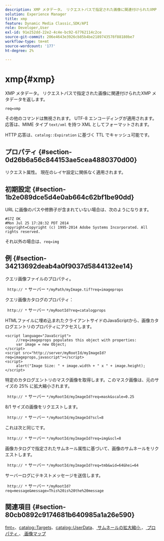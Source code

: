 ```yaml
---
description: XMP メタデータ。 リクエストパスで指定された画像に関連付けられたXMP メタデータを返します。
solution: Experience Manager
title: xmp
feature: Dynamic Media Classic,SDK/API
role: Developer,User
exl-id: 91e252dd-22e2-4c4e-bc92-67762114c2ce
source-git-commit: 206e4643e3926cb85b4be2189743578f88180be7
workflow-type: tm+mt
source-wordcount: '177'
ht-degree: 2%

---
```


# xmp{#xmp}

XMP メタデータ。 リクエストパスで指定された画像に関連付けられたXMP メタデータを返します。

`req=xmp`

その他のコマンドは無視されます。 UTF-8 エンコーディングが適用されます。 応答は、MIME タイプ `text/xml` を持つ XML としてフォーマットされます。

HTTP 応答は、`catalog::Expiration` に基づく TTL でキャッシュ可能です。

## プロパティ {#section-0d26b6a56c844153ae5cea4880370d00}

リクエスト属性。 現在のレイヤ設定に関係なく適用されます。

## 初期設定 {#section-1b2e089dce5d4e0ab664c62bf1be90dd}

URL に画像のパスや修飾子が含まれていない場合は、次のようになります。

```
#S7Z OK 
#Mon Jul 25 17:28:32 PDT 2014 
copyright=Copyright (c) 1995-2014 Adobe Systems Incorporated. All rights reserved.
```

それ以外の場合は、`req=img`

## 例 {#section-34213692deab4a0f9037d5844132ee14}

クエリ画像ファイルのプロパティ。

` http:// *` サーバー `*/myPath/myImage.tif?req=imageprops`

クエリ画像カタログのプロパティ：

` http:// *` サーバー `*/myRootId?req=catalogprops`

HTMLファイルに埋め込まれたクライアントサイドのJavaScriptから、画像カタログエントリのプロパティにアクセスします。

```
<script language="JavaScript"> 
     //req=imageprops populates this object with properties: 
     var image = new Object; 
</script> 
<script src="http://server/myRootId/myImageId?req=imageprops,javascript"></script> 
<script> 
     alert("Image Size: " + image.width + " x " + image.height); 
</script>
```

特定のカタログエントリのマスク画像を取得します。このマスク画像は、元のサイズの 25% に拡大縮小されます。

` http:// *` サーバー `*/myRootId/myImageId?req=mask&scale=0.25`

8/1 サイズの画像をリクエストします。

` http:// *` サーバー `*/myRootId/myImageId?scl=8`

これは次と同じです。

` http:// *` サーバー `*/myRootId/myImageId?req=img&scl=8`

画像カタログで指定されたサムネール属性に基づいて、画像のサムネールをリクエストします。

` http:// *` サーバー `*/myRootId/myImageId?req=tmb&wid=64&hei=64`

サーバーログにテキストメッセージを送信します。

` http:// *` サーバー `*/myRootId?req=message&message=This%20is%20the%20message`

## 関連項目 {#section-80cb0892c9174681b640985a1a26e590}

[fmt=](../../../../../../is-api/http-ref/image-serving-api-ref/c-http-protocol-reference/c-command-reference/r-is-http-fmt.md#reference-cdf10043423b45ba9fe15157fb3ae37a)、[catalog::Targets](/help/aem-is-ir-api/is-api/image-catalog/image-serving-api-ref/c-image-catalog-reference/c-image-svg-data-reference/c-image-data-reference/r-targets-cat.md)、[catalog::UserData](/help/aem-is-ir-api/is-api/image-catalog/image-serving-api-ref/c-image-catalog-reference/c-image-svg-data-reference/c-image-data-reference/r-userdata-cat.md)、[ サムネールの拡大縮小 ](../../../../../../is-api/http-ref/image-serving-api-ref/c-http-protocol-reference/c-notes-on-server-behavior/r-thumbnail-scaling.md#reference-0f71817f721d4913b34816758d69b07f)、[ プロパティ ](../../../../../../is-api/http-ref/image-serving-api-ref/c-http-protocol-reference/c-response-data/c-properties/c-properties.md#concept-49c609fd6de942cab422ee412353c9d9)、[ 画像マップ ](../../../../../../is-api/http-ref/image-serving-api-ref/c-http-protocol-reference/c-syntax-and-features/r-image-maps.md#reference-ff7d1bac2a064104b0c508a81316fdab)
